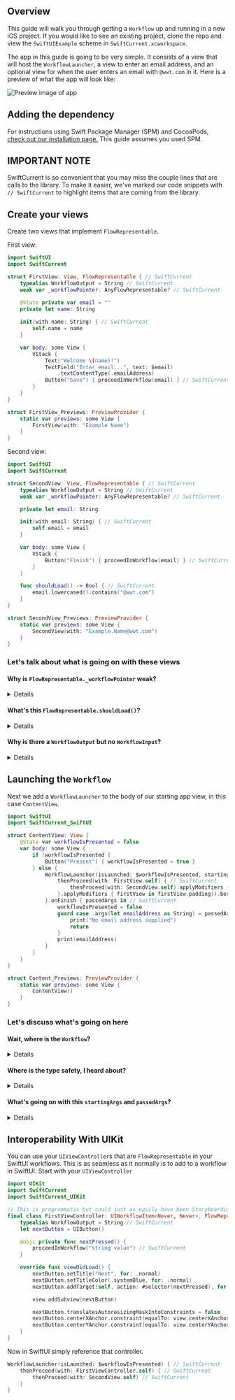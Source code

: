 ## Overview

This guide will walk you through getting a `Workflow` up and running in a new iOS project.  If you would like to see an existing project, clone the repo and view the `SwiftUIExample` scheme in `SwiftCurrent.xcworkspace`.

The app in this guide is going to be very simple.  It consists of a view that will host the `WorkflowLauncher`, a view to enter an email address, and an optional view for when the user enters an email with `@wwt.com` in it.  Here is a preview of what the app will look like:

![Preview image of app](https://user-images.githubusercontent.com/79471462/131556533-f2ad1e6c-9acd-4d62-94ac-9140c9718f95.gif)

## Adding the dependency

For instructions using Swift Package Manager (SPM) and CocoaPods, [check out our installation page.](installation.html#swift-package-manager) This guide assumes you used SPM.

## IMPORTANT NOTE

SwiftCurrent is so convenient that you may miss the couple lines that are calls to the library.  To make it easier, we've marked our code snippets with `// SwiftCurrent` to highlight items that are coming from the library.

## Create your views

Create two views that implement `FlowRepresentable`.

First view:

```swift
import SwiftUI
import SwiftCurrent

struct FirstView: View, FlowRepresentable { // SwiftCurrent
    typealias WorkflowOutput = String // SwiftCurrent
    weak var _workflowPointer: AnyFlowRepresentable? // SwiftCurrent

    @State private var email = ""
    private let name: String
    
    init(with name: String) { // SwiftCurrent
        self.name = name
    }

    var body: some View {
        VStack {
            Text("Welcome \(name)!")
            TextField("Enter email...", text: $email)
                .textContentType(.emailAddress)
            Button("Save") { proceedInWorkflow(email) } // SwiftCurrent
        }
    }
}

struct FirstView_Previews: PreviewProvider {
    static var previews: some View {
        FirstView(with: "Example Name")
    }
}
```

Second view:

```swift
import SwiftUI
import SwiftCurrent

struct SecondView: View, FlowRepresentable { // SwiftCurrent
    typealias WorkflowOutput = String // SwiftCurrent
    weak var _workflowPointer: AnyFlowRepresentable? // SwiftCurrent

    private let email: String

    init(with email: String) { // SwiftCurrent
        self.email = email
    }

    var body: some View {
        VStack {
            Button("Finish") { proceedInWorkflow(email) } // SwiftCurrent
        }
    }

    func shouldLoad() -> Bool { // SwiftCurrent
        email.lowercased().contains("@wwt.com")
    }
}

struct SecondView_Previews: PreviewProvider {
    static var previews: some View {
        SecondView(with: "Example.Name@wwt.com")
    }
}
```

### Let's talk about what is going on with these views

#### **Why is `FlowRepresentable._workflowPointer` weak?**

<details>

The <code>FlowRepresentable</code> protocol requires there to be a <code>_workflowPointer</code> on your object, but protocols cannot enforce you to use <code>weak</code>. If you do not put <code>weak var _workflowPointer</code>, the <code>FlowRepresentable</code> will end up with a strong circular reference when placed in a <code>Workflow</code>.
</details>

#### **What's this `FlowRepresentable.shouldLoad()`?**

<details>

It is part of the <code>FlowRepresentable</code> protocol. It has default implementations created for your convenience but is still implementable if you want to control when a <code>FlowRepresentable</code> should load in the workflow.  It is called after <code>init</code> but before <code>body</code> in SwiftUI.
</details>

#### **Why is there a `WorkflowOutput` but no `WorkflowInput`?**

<details>

<code>FlowRepresentable.WorkflowInput</code> is inferred from the initializer that you create. If you do not include an initializer, <code>WorkflowInput</code> will be <code>Never</code>; otherwise <code>WorkflowInput</code> will be the type supplied in the initializer.  <code>FlowRepresentable.WorkflowOutput</code> cannot be inferred to be anything other than `Never`. This means you must manually provide <code>WorkflowOutput</code> a type when you want to pass data forward.
</details>

## Launching the `Workflow`

Next we add a `WorkflowLauncher` to the body of our starting app view, in this case `ContentView`.

```swift
import SwiftUI
import SwiftCurrent_SwiftUI

struct ContentView: View {
    @State var workflowIsPresented = false
    var body: some View {
        if !workflowIsPresented {
            Button("Present") { workflowIsPresented = true }
        } else {
            WorkflowLauncher(isLaunched: $workflowIsPresented, startingArgs: "SwiftCurrent") { // SwiftCurrent
                thenProceed(with: FirstView.self) { // SwiftCurrent
                    thenProceed(with: SecondView.self).applyModifiers { $0.padding().border(Color.gray) } // SwiftCurrent
                }.applyModifiers { firstView in firstView.padding().border(Color.gray) } // SwiftCurrent
            }.onFinish { passedArgs in // SwiftCurrent
                workflowIsPresented = false
                guard case .args(let emailAddress as String) = passedArgs else {
                    print("No email address supplied")
                    return
                }
                print(emailAddress)
            }
        }
    }
}

struct Content_Previews: PreviewProvider {
    static var previews: some View {
        ContentView()
    }
}
```

### Let's discuss what's going on here

#### **Wait, where is the `Workflow`?**

<details>

In SwiftUI, the <code>Workflow</code> type is handled by the library when you start with a <code>WorkflowLauncher</code>.
</details>

#### **Where is the type safety, I heard about?**

<details>

<code>WorkflowLauncher</code> is specialized with your <code>startingArgs</code> type.  In <code>FlowRepresentable</code>, these types are supplied by the <code>WorkflowInput</code> and <code>WorkflowOutput</code> associated types.  These all work together to create compile-time type safety when creating your flow. This means that you will get a build error if the output of <code>FirstView</code> does not match the input type of <code>SecondView</code>.
</details>

#### **What's going on with this `startingArgs` and `passedArgs`?**

<details>

<code>startingArgs</code> are the <code>AnyWorkflow.PassedArgs</code> handed to the first <code>FlowRepresentable</code> in the workflow.  These arguments are used to pass data and determine if the view should load.

<code>passedArgs</code> are the <code>AnyWorkflow.PassedArgs</code> coming from the last view in the workflow.  <code>onFinish</code> is only called when the user has gone through all the screens in the <code>Workflow</code> by navigation or skipping.  For this workflow, <code>passedArgs</code> is going to be the output of <code>FirstView</code> or <code>SecondView</code> depending on the email signature typed in <code>FirstView</code>.  To extract the value, we unwrap the variable within the case of <code>.args()</code> as we expect this workflow to return some argument.
</details>

## Interoperability With UIKit
You can use your `UIViewController`s that are `FlowRepresentable` in your SwiftUI workflows. This is as seamless as it normally is to add to a workflow in SwiftUI. Start with your `UIViewController`

```swift
import UIKit
import SwiftCurrent
import SwiftCurrent_UIKit

// This is programmatic but could just as easily have been StoryboardLoadable
final class FirstViewController: UIWorkflowItem<Never, Never>, FlowRepresentable { // SwiftCurrent
    typealias WorkflowOutput = String // SwiftCurrent
    let nextButton = UIButton()

    @objc private func nextPressed() {
        proceedInWorkflow("string value") // SwiftCurrent
    }

    override func viewDidLoad() {
        nextButton.setTitle("Next", for: .normal)
        nextButton.setTitleColor(.systemBlue, for: .normal)
        nextButton.addTarget(self, action: #selector(nextPressed), for: .touchUpInside)

        view.addSubview(nextButton)

        nextButton.translatesAutoresizingMaskIntoConstraints = false
        nextButton.centerXAnchor.constraint(equalTo: view.centerXAnchor).isActive = true
        nextButton.centerYAnchor.constraint(equalTo: view.centerYAnchor).isActive = true
    }
}
```

Now in SwiftUI simply reference that controller.

```swift
WorkflowLauncher(isLaunched: $workflowIsPresented) { // SwiftCurrent
    thenProceed(with: FirstViewController.self) { // SwiftCurrent
        thenProceed(with: SecondView.self) // SwiftCurrent
    }
}
```
